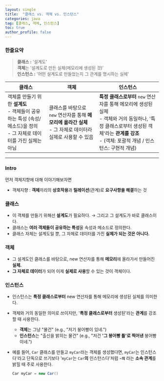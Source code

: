 ```yaml
---
layout: single
title:  "클래스 vs. 객체 vs. 인스턴스"
categories: java
tag: [클래스, 객체, 인스턴스]
toc: true
author_profile: false
---
```


### 한줄요약
> **클래스 :** '설계도'
> <br>
> **객체**는 '설계도로 만든 실체(메모리에 생성된 것)’
> <br>
> **인스턴스 :** '어떤 설계도로 만들었는지 그 관계를 명시하는 실체'


| 클래스 | 객체 | 인스턴스 |
| --- | --- | --- |
| 객체를 만들기 위한 **설계도**<br>- 객체들이 공유하는 특성 (속성/메소드)을 정의<br>- 그 자체로 데이터를 가진 실체는 아님 | 클래스를 바탕으로 `new` 연산자를 통해 **메모리에 올라간 실체**<br>- 그 자체로 데이터라 실제로 사용할 수 있음 | **특정 클래스로부터** `new` 연산자를 통해 메모리에 생성된 실체<br>- 객체와 거의 동일하나, '특정 클래스로부터 생성된 객체'라는 **관계를 강조**<br>- (객체: 포괄적 개념 / 인스턴스: 구현적 개념) |

---
### Intro

먼저 객체지향에 대해 이야기해보자면

- 객체지향 : **객체**끼리의 **상호작용**과 **릴레이션**(관계)로 **요구사항을 해결**하는 것

### 클래스

- 이 객체를 만들기 위해선 **설계도**가 필요하다. → 그리고 그 설계도가 바로 클래스이다.
- 클래스는 **여러 객체들이 공유하는 특성**울 속성과 메소드로 정의한다.
- 클래스 자체는 설계도일 뿐, 그 자체로 데이터를 가진 **실체가 되는 것은 아니다.**

### 객체

- 그 설계도인 클래스를 바탕으로, new 연산자를 통해 **메모리**에 올라가서 만들어진 **실체.**
- **그 자체로 데이터**가 되어 이제 **실제로 사용**할 수 있는 것이 객체이다.

### 인스턴스

- 인스턴스는 **특정 클래스로부터**  new 연산자를 통해 메모리에 생성된 실체를 의미한다.
- 객체와 거의 동일한 의미로 쓰이지만, '**특정 클래스로부터** 생성된'라는 **관계**를 강조할 때 사용한다.
    - **객체**는 그냥 "물건" (e.g., "저기 붕어빵이 있네.")
    - **인스턴스**는 "출신을 밝히는 물건" (e.g., "저건 **'그 붕어빵 틀'로 찍어낸** 붕어빵이네.")
- 예를 들어, `Car` 클래스를 만들고 `myCar`라는 객체를 생성했다면, `myCar`는 인스턴스다'라고 단독으로 쓰기보다 '`myCar`는 `Car`**의** 인스턴스다'처럼 **`~의`** 라는 **소속 관계**를 밝힐 때 주로 사용한다.
    
    ```java
    Car myCar = new Car()
    ```